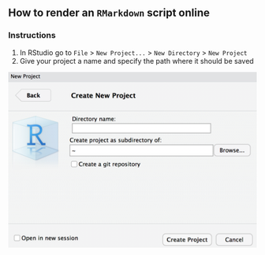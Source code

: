 ## How to render an `RMarkdown` script online

### Instructions
1. In RStudio go to `File` > `New Project...` > `New Directory` > `New Project`
2. Give your project a name and specify the path where it should be saved

![create_new_project](images/create_new_project.png)